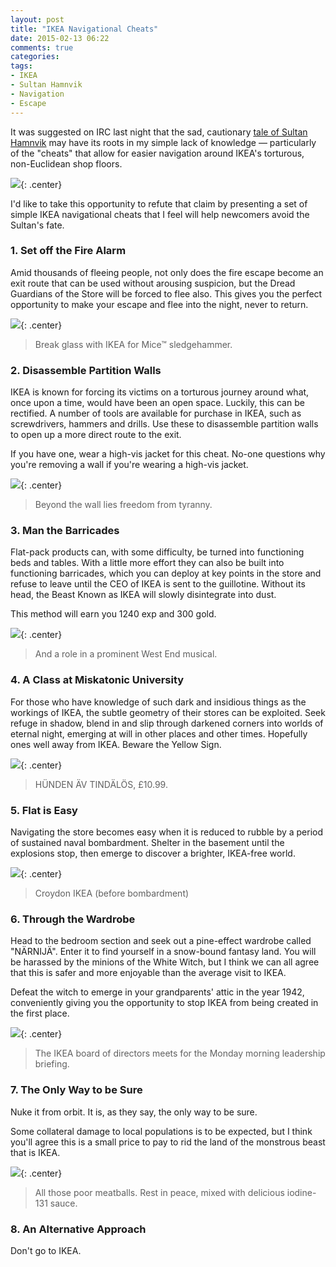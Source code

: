 ```yaml
---
layout: post
title: "IKEA Navigational Cheats"
date: 2015-02-13 06:22
comments: true
categories: 
tags:
- IKEA
- Sultan Hamnvik
- Navigation
- Escape
---
```


It was suggested on IRC last night that the sad, cautionary [tale of Sultan Hamnvik](/blog/the-cautionary-tale-of-sultan-hamnvik) may have its roots in my simple lack of knowledge &mdash; particularly of the "cheats" that allow for easier navigation around IKEA's torturous, non-Euclidean shop floors.

![](/blog/2015/ikea-nav-irc.png){: .center}

I'd like to take this opportunity to refute that claim by presenting a set of simple IKEA navigational cheats that I feel will help newcomers avoid the Sultan's fate.

### 1. Set off the Fire Alarm

Amid thousands of fleeing people, not only does the fire escape become an exit route that can be used without arousing suspicion, but the Dread Guardians of the Store will be forced to flee also. This gives you the perfect opportunity to make your escape and flee into the night, never to return.

![](/blog/2015/ikea-hammer.gif){: .center}

> Break glass with IKEA for Mice&#8482; sledgehammer.

### 2. Disassemble Partition Walls

IKEA is known for forcing its victims on a torturous journey around what, once upon a time, would have been an open space. Luckily, this can be rectified. A number of tools are available for purchase in IKEA, such as screwdrivers, hammers and drills. Use these to disassemble partition walls to open up a more direct route to the exit.

If you have one, wear a high-vis jacket for this cheat. No-one questions why you're removing a wall if you're wearing a high-vis jacket.

![](/blog/2015/ikea-berlin-wall.jpg){: .center}

> Beyond the wall lies freedom from tyranny.

### 3. Man the Barricades

Flat-pack products can, with some difficulty, be turned into functioning beds and tables. With a little more effort they can also be built into functioning barricades, which you can deploy at key points in the store and refuse to leave until the CEO of IKEA is sent to the guillotine. Without its head, the Beast Known as IKEA will slowly disintegrate into dust.

This method will earn you 1240 exp and 300 gold.

![](/blog/2015/ikea-barricade.png){: .center}

> And a role in a prominent West End musical.

### 4. A Class at Miskatonic University

For those who have knowledge of such dark and insidious things as the workings of IKEA, the subtle geometry of their stores can be exploited. Seek refuge in shadow, blend in and slip through darkened corners into worlds of eternal night, emerging at will in other places and other times. Hopefully ones well away from IKEA.  Beware the Yellow Sign.

![](/blog/2015/ikea-tindalos.jpg){: .center}

> H&Uuml;NDEN &Auml;V TIND&Auml;L&Ouml;S, £10.99.

### 5. Flat is Easy

Navigating the store becomes easy when it is reduced to rubble by a period of sustained naval bombardment. Shelter in the basement until the explosions stop, then emerge to discover a brighter, IKEA-free world.

![](/blog/2015/ikea-destroyed.jpg){: .center}

> Croydon IKEA (before bombardment)

### 6. Through the Wardrobe

Head to the bedroom section and seek out a pine-effect wardrobe called "N&Auml;RNIJ&Auml;". Enter it to find yourself in a snow-bound fantasy land. You will be harassed by the minions of the White Witch, but I think we can all agree that this is safer and more enjoyable than the average visit to IKEA.

Defeat the witch to emerge in your grandparents' attic in the year 1942, conveniently giving you the opportunity to stop IKEA from being created in the first place.

![](/blog/2015/ikea-narnia.jpg){: .center}

> The IKEA board of directors meets for the Monday morning leadership briefing.

### 7. The Only Way to be Sure

Nuke it from orbit. It is, as they say, the only way to be sure.

Some collateral damage to local populations is to be expected, but I think you'll agree this is a small price to pay to rid the land of the monstrous beast that is IKEA.

![](/blog/2015/ikea-nuke.jpg){: .center}

> All those poor meatballs. Rest in peace, mixed with delicious iodine-131 sauce.

### 8. An Alternative Approach

Don't go to IKEA.

